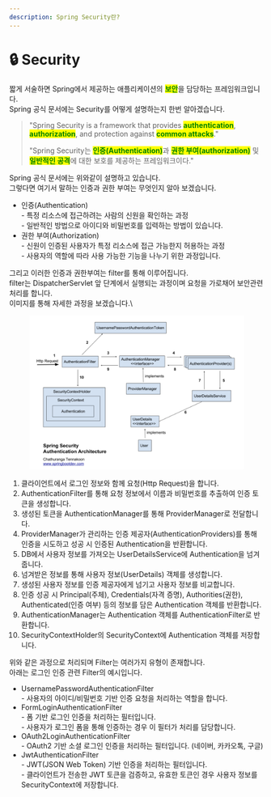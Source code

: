 ```yaml
---
description: Spring Security란?
---
```


# 🔒 Security

짧게 서술하면 Spring에서 제공하는 애플리케이션의 <mark style="color:green;">**보안**</mark>을 담당하는 프레임워크입니다.\
Spring 공식 문서에는 Security를 어떻게 설명하는지 한번 알아겠습니다.

> "Spring Security is a framework that provides <mark style="color:green;">**authentication**</mark>, <mark style="color:green;">**authorization**</mark>, and protection against <mark style="color:green;">**common attacks**</mark>."
>
> "Spring Security는 <mark style="color:green;">**인증(Authentication)**</mark>과 <mark style="color:green;">**권한 부여(authorization)**</mark> 및 <mark style="color:green;">**일반적인 공격**</mark>에 대한 보호를 제공하는 프레임워크이다."

Spring 공식 문서에는 위와같이 설명하고 있습니다.\
그렇다면 여기서 말하는 인증과 권한 부여는 무엇인지 알아 보겠습니다.

* 인증(Authentication)\
  \- 특정 리소스에 접근하려는 사람의 신원을 확인하는 과정\
  \- 일반적인 방법으로 아이디와 비밀번호를 입력하는 방법이 있습니다.
* 권한 부여(Authorization)\
  \- 신원이 인증된 사용자가 특정 리소스에 접근 가능한지 허용하는 과정\
  \- 사용자의 역할에 따라 사용 가능한 기능을 나누기 위한 과정입니다.

그리고 이러한 인증과 권한부여는 filter를 통해 이루어집니다.\
filter는 DispatcherServlet 앞 단계에서 실행되는 과정이며 요청을 가로채어 보안관련 처리를 합니다.\
이미지를 통해 자세한 과정을 보겠습니다.\


<figure><img src=".gitbook/assets/security architecture.png" alt=""><figcaption></figcaption></figure>

1. 클라이언트에서 로그인 정보와 함께 요청(Http Request)을 합니다.
2. AuthenticationFilter를 통해 요청 정보에서 이름과 비밀번호를 추출하여 인증 토큰을 생성합니다.
3. 생성된 토큰을 AuthenticationManager를 통해 ProviderManager로 전달합니다.
4. ProviderManager가 관리하는 인증 제공자(AuthenticationProviders)를 통해 인증을 시도하고 성공 시 인증된 Authentication을 반환합니다.
5. DB에서 사용자 정보를 가져오는 UserDetailsService에 Authentication을 넘겨줍니다.
6. 넘겨받은 정보를 통해 사용자 정보(UserDetails) 객체를 생성합니다.
7. 생성된 사용자 정보를 인증 제공자에게 넘기고 사용자 정보를 비교합니다.
8. 인증 성공 시 Principal(주체), Credentials(자격 증명), Authorities(권한), Authenticated(인증 여부) 등의 정보를 담은 Authentication 객체를 반환합니다.
9. AuthenticationManager는 Authentication 객체를 AuthenticationFilter로 반환합니다.
10. SecurityContextHolder의 SecurityContext에 Authentication 객체를 저장합니다.

위와 같은 과정으로 처리되며 Filter는 여러가지 유형이 존재합니다.\
아래는 로그인 인증 관련 Filter의 예시입니다.

* UsernamePasswordAuthenticationFilter\
  \- 사용자의 아이디/비밀번호 기반 인증 요청을 처리하는 역할을 합니다.
* FormLoginAuthenticationFilter\
  \- 폼 기반 로그인 인증을 처리하는 필터입니다.\
  \- 사용자가 로그인 폼을 통해 인증하는 경우 이 필터가 처리를 담당합니다.
* OAuth2LoginAuthenticationFilter\
  \- OAuth2 기반 소셜 로그인 인증을 처리하는 필터입니다. (네이버, 카카오톡, 구글)
* JwtAuthenticationFilter\
  \- JWT(JSON Web Token) 기반 인증을 처리하는 필터입니다.\
  \- 클라이언트가 전송한 JWT 토큰을 검증하고, 유효한 토큰인 경우 사용자 정보를 SecurityContext에 저장합니다.
